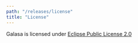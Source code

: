 ```yaml
---
path: "/releases/license"
title: "License"
---
```


Galasa is licensed under [Eclipse Public License 2.0](https://github.com/galasa-dev/managers/blob/main/LICENSE) 